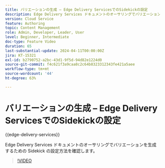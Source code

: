 ```yaml
---
title: バリエーションの生成 – Edge Delivery ServicesでのSidekickの設定
description: Edge Delivery Services ドキュメントのオーサリングでバリエーションを生成するための Sidekick の設定方法を確認します。
version: Cloud Service
feature: Authoring
topic: Content Management
role: Admin, Developer, Leader, User
level: Beginner, Intermediate
doc-type: Feature Video
duration: 65
last-substantial-update: 2024-04-11T00:00:00Z
jira: KT-15321
exl-id: b2790752-a2bc-43d1-9f5d-94d82e1224d0
source-git-commit: f4c621f3a9caa8c2c64b8323312343fe421a5aee
workflow-type: tm+mt
source-wordcount: '44'
ht-degree: 63%

---
```


# バリエーションの生成 – Edge Delivery ServicesでのSidekickの設定

{{edge-delivery-services}}

Edge Delivery Services ドキュメントのオーサリングでバリエーションを生成するための Sidekick の設定方法を確認します。

>[!VIDEO](https://video.tv.adobe.com/v/3428306/?learn=on)

